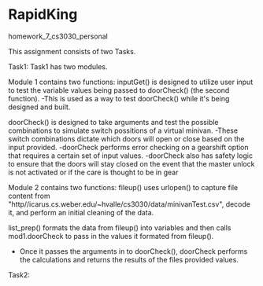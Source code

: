 # RapidKing
homework_7_cs3030_personal

This assignment consists of two Tasks.

Task1:
Task1 has two modules.

Module 1 contains two functions:
  inputGet() is designed to utilize user input to test the variable values being passed to doorCheck() (the second function).
  -This is used as a way to test doorCheck() while it's being designed and built.
  
  doorCheck() is designed to take arguments and test the possible combinations to simulate switch possitions of a virtual minivan.
  -These switch combinations dictate which doors will open or close based on the input provided.
  -doorCheck performs error checking on a gearshift option that requires a certain set of input values.
  -doorCheck also has safety logic to ensure that the doors will stay closed on the event that the master unlock is not activated or if the care is thought to be in gear
  
Module 2 contains two functions:
  fileup() uses urlopen() to capture file content from "http//icarus.cs.weber.edu/~hvalle/cs3030/data/minivanTest.csv", decode it, and perform an initial cleaning of the data.
  
  list_prep() formats the data from fileup() into variables and then calls mod1.doorCheck to pass in the values it formated from fileup().
  - Once it passes the arguments in to doorCheck(), doorCheck performs the calculations and returns the results of the files provided values.


Task2:

